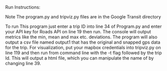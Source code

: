Run Instructions:

Note The program.py and tripviz.py files are in the Google Transit directory

To run This program just enter a trip ID into line 34 of Program.py and enter your API key for Roads API on line 19 then run. The console will output metrics like the min, mean and max etc. deviations. The program will also output a csv file named output1 that has the original and snapped gps data for the trip.
For visualization, put your mapbox credentials into tripviz.py on line 119 and then run from command line with the -t flag followed by the trip Id. This will output a html file, which you can manipulate the name of by changing line 39.
